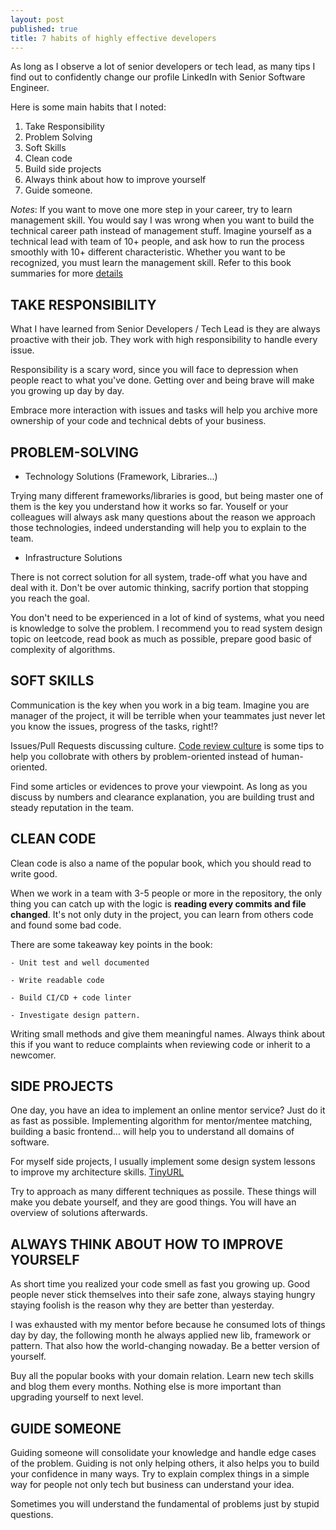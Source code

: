 ```yaml
---
layout: post
published: true
title: 7 habits of highly effective developers
---
```


As long as I observe a lot of senior developers or tech lead, as many tips I find out to confidently change our profile LinkedIn with Senior Software Engineer.

Here is some main habits that I noted:

1. Take Responsibility
2. Problem Solving
3. Soft Skills
4. Clean code
5. Build side projects
6. Always think about how to improve yourself
7. Guide someone.

*Notes*: If you want to move one more step in your career, try to learn management skill. You would say I was wrong when you want to build the technical career path instead of management stuff. Imagine yourself as a technical lead with team of 10+ people, and ask how to run the process smoothly with 10+ different characteristic. Whether you want to be recognized, you must learn the management skill.
Refer to this book summaries for more [details](https://github.com/zalopay-oss/effective-engineer)

## **TAKE RESPONSIBILITY**

  What I have learned from Senior Developers / Tech Lead is they are always proactive with their job. They work with high responsibility to handle every issue.

  Responsibility is a scary word, since you will face to depression when people react to what you've done. Getting over and being brave will make you growing up day by day.

  Embrace more interaction with issues and tasks will help you archive more ownership of your code and technical debts of your business. 

## **PROBLEM-SOLVING**

  - Technology Solutions (Framework, Libraries...)

  Trying many different frameworks/libraries is good, but being master one of them is the key you understand how it works so far. Youself or your colleagues will always ask many questions about the reason we approach those technologies, indeed understanding will help you to explain to the team.

  - Infrastructure Solutions

  There is not correct solution for all system, trade-off what you have and deal with it. Don't be over automic thinking, sacrify portion that stopping you reach the goal.

  You don't need to be experienced in a lot of kind of systems, what you need is knowledge to solve the problem. I recommend you to read system design topic on leetcode, read book as much as possible, prepare good basic of complexity of algorithms.

  
## **SOFT SKILLS**

  Communication is the key when you work in a big team. Imagine you are manager of the project, it will be terrible when your teammates just never let you know the issues, progress of the tasks, right!?

  Issues/Pull Requests discussing culture. [Code review culture](https://www.pullrequest.com/blog/5-steps-to-an-effective-code-review-culture/) is some tips to help you collobrate with others by problem-oriented instead of human-oriented.

  Find some articles or evidences to prove your viewpoint. As long as you discuss by numbers and clearance explanation, you are building trust and steady reputation in the team.


## **CLEAN CODE**

  Clean code is also a name of the popular book, which you should read to write good.

  When we work in a team with 3-5 people or more in the repository, the only thing you can catch up with the logic is **reading every commits and file changed**. It's not only duty in the project, you can learn from others code and found some bad code.

  There are some takeaway key points in the book:

    - Unit test and well documented

    - Write readable code

    - Build CI/CD + code linter

    - Investigate design pattern.

  Writing small methods and give them meaningful names. Always think about this if you want to reduce complaints when reviewing code or inherit to a newcomer.

## **SIDE PROJECTS**

  One day, you have an idea to implement an online mentor service? Just do it as fast as possible. Implementing algorithm for mentor/mentee matching, building a basic frontend... will help you to understand all domains of software.

  For myself side projects, I usually implement some design system lessons to improve my architecture skills. [TinyURL](https://github.com/thinhlvv/tinyurl) 

  Try to approach as many different techniques as possile. These things will make you debate yourself, and they are good things. You will have an overview of solutions afterwards.


## **ALWAYS THINK ABOUT HOW TO IMPROVE YOURSELF**

  As short time you realized your code smell as fast you growing up. Good people never stick themselves into their safe zone, always staying hungry staying foolish is the reason why they are better than yesterday.

  I was exhausted with my mentor before because he consumed lots of things day by day, the following month he always applied new lib, framework or pattern. That also how the world-changing nowaday. Be a better version of yourself.

  Buy all the popular books with your domain relation. Learn new tech skills and blog them every months. Nothing else is more important than upgrading yourself to next level.


## **GUIDE SOMEONE**

  Guiding someone will consolidate your knowledge and handle edge cases of the problem. Guiding is not only helping others, it also helps you to build your confidence in many ways. Try to explain complex things in a simple way for people not only tech but business can understand your idea.

  Sometimes you will understand the fundamental of problems just by stupid questions.

